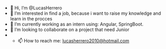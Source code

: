- 👋 Hi, I’m @LucasHerrero
- 👀 I’m interested in find a job, because i want to raise my knowledge and learn in the procces
- 🌱 I’m currently working as an intern using: Angular, SpringBoot.
- 💞️ I’m looking to collaborate on a project that need Junior
- - 📫 How to reach me: lucasherrero2010@hotmail.com

<!---
LucasHerrero/LucasHerrero is a ✨ special ✨ repository because its `README.md` (this file) appears on your GitHub profile.
You can click the Preview link to take a look at your changes.
--->
